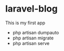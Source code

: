 # laravel-blog
This is my first app

- php artisan dumpauto
- php artisan migrate
- php artisan serve
